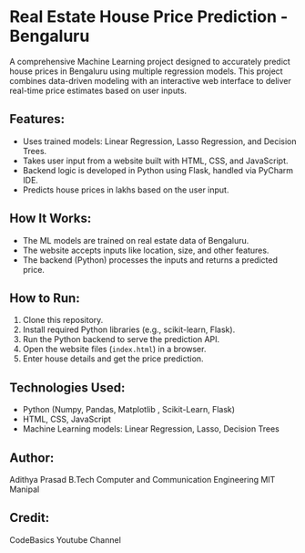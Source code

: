 # Real Estate House Price Prediction - Bengaluru

A comprehensive Machine Learning project designed to accurately predict house prices in Bengaluru using multiple regression models. 
This project combines data-driven modeling with an interactive web interface to deliver real-time price estimates based on user inputs.

## Features:

- Uses trained models: Linear Regression, Lasso Regression, and Decision Trees.
- Takes user input from a website built with HTML, CSS, and JavaScript.
- Backend logic is developed in Python using Flask, handled via PyCharm IDE.
- Predicts house prices in lakhs based on the user input.

## How It Works:

- The ML models are trained on real estate data of Bengaluru.
- The website accepts inputs like location, size, and other features.
- The backend (Python) processes the inputs and returns a predicted price.

## How to Run:

1. Clone this repository.
2. Install required Python libraries (e.g., scikit-learn, Flask).
3. Run the Python backend to serve the prediction API.
4. Open the website files (`index.html`) in a browser.
5. Enter house details and get the price prediction.

## Technologies Used:

- Python (Numpy, Pandas, Matplotlib , Scikit-Learn, Flask)
- HTML, CSS, JavaScript
- Machine Learning models: Linear Regression, Lasso, Decision Trees

## Author:

Adithya Prasad
B.Tech
Computer and Communication Engineering
MIT Manipal


## Credit:
CodeBasics Youtube Channel



